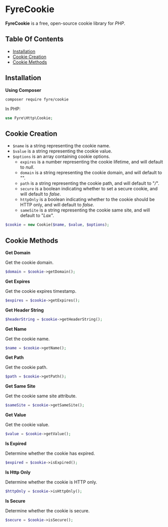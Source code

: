 # FyreCookie

**FyreCookie** is a free, open-source cookie library for *PHP*.


## Table Of Contents
- [Installation](#installation)
- [Cookie Creation](#cookie-creation)
- [Cookie Methods](#cookie-methods)



## Installation

**Using Composer**

```
composer require fyre/cookie
```

In PHP:

```php
use Fyre\Http\Cookie;
```


## Cookie Creation

- `$name` is a string representing the cookie name.
- `$value` is a string representing the cookie value.
- `$options` is an array containing cookie options.
    - `expires` is a number representing the cookie lifetime, and will default to *null*.
    - `domain` is a string representing the cookie domain, and will default to "".
    - `path` is a string representing the cookie path, and will default to "*/*".
    - `secure` is a boolean indicating whether to set a secure cookie, and will default to *false*.
    - `httpOnly` is a boolean indicating whether to the cookie should be HTTP only, and will default to *false*.
    - `sameSite` is a string representing the cookie same site, and will default to "*Lax*".

```php
$cookie = new Cookie($name, $value, $options);
```


## Cookie Methods

**Get Domain**

Get the cookie domain.

```php
$domain = $cookie->getDomain();
```

**Get Expires**

Get the cookie expires timestamp.

```php
$expires = $cookie->getExpires();
```

**Get Header String**

```php
$headerString = $cookie->getHeaderString();
```

**Get Name**

Get the cookie name.

```php
$name = $cookie->getName();
```

**Get Path**

Get the cookie path.

```php
$path = $cookie->getPath();
```

**Get Same Site**

Get the cookie same site attribute.

```php
$sameSite = $cookie->getSameSite();
```

**Get Value**

Get the cookie value.

```php
$value = $cookie->getValue();
```

**Is Expired**

Determine whether the cookie has expired.

```php
$expired = $cookie->isExpired();
```

**Is Http Only**

Determine whether the cookie is HTTP only.

```php
$httpOnly = $cookie->isHttpOnly();
```

**Is Secure**

Determine whether the cookie is secure.

```php
$secure = $cookie->isSecure();
```
